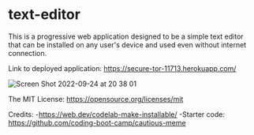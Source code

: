 # text-editor

This is a progressive web application designed to be a simple text editor that can be installed on any user's device and used even without internet connection.

Link to deployed application: https://secure-tor-11713.herokuapp.com/

![Screen Shot 2022-09-24 at 20 38 01](https://user-images.githubusercontent.com/104178580/192124628-73549609-2156-4189-baad-4e169f5646cd.png)


The MIT License: https://opensource.org/licenses/mit

Credits:
-https://web.dev/codelab-make-installable/
-Starter code: https://github.com/coding-boot-camp/cautious-meme

